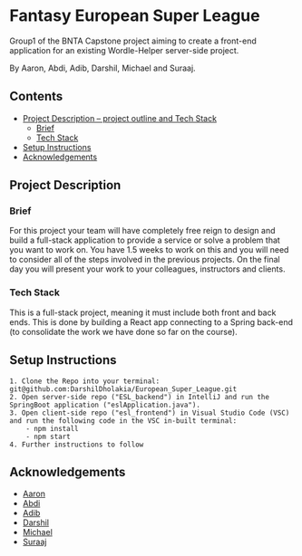 # Fantasy European Super League

Group1 of the BNTA Capstone project aiming to create a front-end application for an existing Wordle-Helper server-side project.

By Aaron, Abdi, Adib, Darshil, Michael and Suraaj.



## Contents

* [Project Description – project outline and Tech Stack](#Project-Description)
    * [Brief](#Brief)
    * [Tech Stack](#Tech-Stack)
* [Setup Instructions](#Setup-Instructions)
* [Acknowledgements](#Acknowledgements)



## Project Description

### Brief
For this project your team will have completely free reign to design and build a full-stack application to provide a service or solve a problem that you want to work on. You have 1.5 weeks to work on this and you will need to consider all of the steps involved in the previous projects. On the final day you will present your work to your colleagues, instructors and clients.

### Tech Stack

This is a full-stack project, meaning it must include both front and back ends. This is done by building a React app connecting to a Spring back-end (to consolidate the work we have done so far on the course).



## Setup Instructions

    1. Clone the Repo into your terminal: git@github.com:DarshilDholakia/European_Super_League.git
    2. Open server-side repo ("ESL_backend") in IntelliJ and run the SpringBoot application ("eslApplication.java").
    3. Open client-side repo ("esl_frontend") in Visual Studio Code (VSC) and run the following code in the VSC in-built terminal:
        - npm install
        - npm start
    4. Further instructions to follow



## Acknowledgements

- [Aaron](https://github.com/Aaron-Nazareth)
- [Abdi](https://github.com/Abdiqaniafrah)
- [Adib](https://github.com/AdibZB)
- [Darshil](https://github.com/DarshilDholakia)
- [Michael](https://github.com/13stMichael)
- [Suraaj](https://github.com/SuraajL)